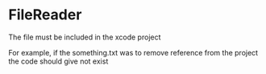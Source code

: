 # FileReader

The file must be included in the xcode project

For example, if the something.txt was to remove reference from the project
the code should give not exist

